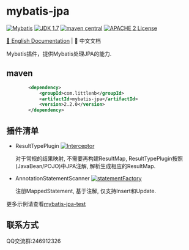# mybatis-jpa

[![Mybatis](https://img.shields.io/badge/mybatis-3.4.x-brightgreen.svg)](https://maven-badges.herokuapp.com/maven-central/org.mybatis/mybatis)
[![JDK 1.7](https://img.shields.io/badge/JDK-1.7-green.svg)]()
[![maven central](https://img.shields.io/badge/version-2.2.0-brightgreen.svg)](http://search.maven.org/#artifactdetails%7Ccom.github.cnsvili%7Cmybatis-jpa%7C2.1.3%7C)
[![APACHE 2 License](https://img.shields.io/badge/license-Apache2-blue.svg?style=flat)](LICENSE)

[:book: English Documentation](README-EN.md) | :book: 中文文档

Mybatis插件，提供Mybatis处理JPA的能力.

## maven

```xml
        <dependency>
            <groupId>com.littlenb</groupId>
            <artifactId>mybatis-jpa</artifactId>
            <version>2.2.0</version>
        </dependency>
```

## 插件清单

+ ResultTypePlugin [![Interceptor](https://img.shields.io/badge/Interceptor-brightgreen.svg)](https://github.com/svili365/mybatis-jpa/wiki/ResultTypePlugin)

  对于常规的结果映射, 不需要再构建ResultMap, ResultTypePlugin按照(JavaBean/POJO)中JPA注解, 解析生成相应的ResultMap.

+ AnnotationStatementScanner [![statementFactory](https://img.shields.io/badge/StatementFactory-brightgreen.svg)](https://github.com/svili365/mybatis-jpa/wiki/DefinitionStatementScanner)

  注册MappedStatement, 基于注解, 仅支持Insert和Update.


更多示例请查看[mybatis-jpa-test](https://github.com/svili365/mybatis-jpa-test)

## 联系方式
QQ交流群:246912326
